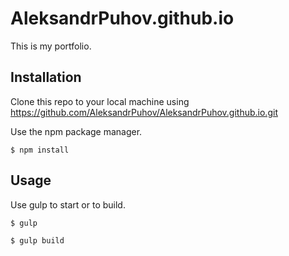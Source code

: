 # AleksandrPuhov.github.io

This is my portfolio.

## Installation

Clone this repo to your local machine using https://github.com/AleksandrPuhov/AleksandrPuhov.github.io.git

Use the npm package manager.

```npm
$ npm install
```

## Usage

Use gulp to start or to build.

```npm
$ gulp
```

```npm
$ gulp build
```
